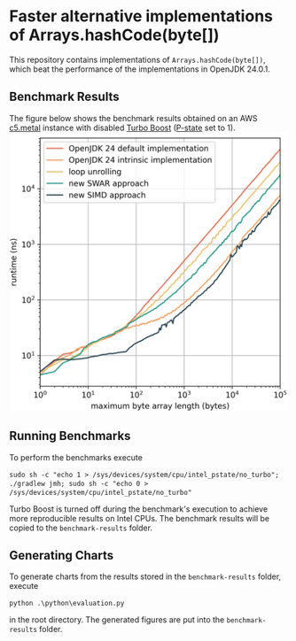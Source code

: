 # Faster alternative implementations of Arrays.hashCode(byte[])

This repository contains implementations of `Arrays.hashCode(byte[])`, which beat the performance of the implementations in OpenJDK 24.0.1. 

## Benchmark Results

The figure below shows the benchmark results obtained on an AWS [c5.metal](https://aws.amazon.com/ec2/instance-types/c5/)
instance with disabled [Turbo Boost](https://de.wikipedia.org/wiki/Intel_Turbo_Boost) ([P-state](https://docs.aws.amazon.com/AWSEC2/latest/UserGuide/processor_state_control.html) set to 1).  
![benchmark results](benchmark-results/benchmark-results-ArrayHashCodePerformanceTest.png)

## Running Benchmarks

To perform the benchmarks execute
```
sudo sh -c "echo 1 > /sys/devices/system/cpu/intel_pstate/no_turbo"; ./gradlew jmh; sudo sh -c "echo 0 > /sys/devices/system/cpu/intel_pstate/no_turbo"
```
Turbo Boost is turned off during the benchmark's execution to achieve more reproducible results on Intel CPUs.
The benchmark results will be copied to the `benchmark-results` folder.

## Generating Charts

To generate charts from the results stored in the `benchmark-results` folder, execute 
```
python .\python\evaluation.py
```
in the root directory. The generated figures are put into the `benchmark-results` folder.